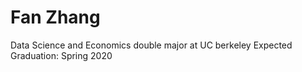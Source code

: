 # Fan Zhang
Data Science and Economics double major at UC berkeley
Expected Graduation: Spring 2020
